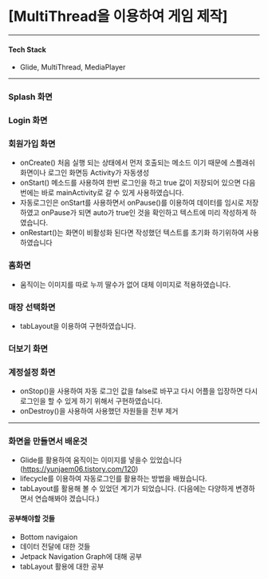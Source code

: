# [MultiThread을 이용하여 게임 제작]
***
#### Tech Stack
* Glide, MultiThread, MediaPlayer

***
### Splash 화면


### Login 화면


### 회원가입 화면

* onCreate() 처음 실행 되는 상태에서 먼저 호출되는 메소드 이기 때문에 스플래쉬 화면이나 로그인 화면등 Activity가 자동생성
* onStart() 메소드를 사용하여 한번 로그인을 하고 true 값이 저장되어 있으면 다음번에는 바로 mainActivity로 갈 수 있게 사용하였습니다.
* 자동로그인은 onStart를 사용하면서 onPause()를 이용하여 데이터를 임시로 저장하였고 onPause가 되면 auto가 true인 것을 확인하고 텍스트에 미리 작성하게 하였습니다.
* onRestart()는 화면이 비활성화 된다면 작성했던 텍스트를 초기화 하기위하여 사용하였습니다

### 홈화면

* 움직이는 이미지를 따로 누끼 딸수가 없어 대체 이미지로 적용하였습니다.

### 매장 선택화면

* tabLayout을 이용하여 구현하였습니다.

### 더보기 화면


### 계정설정 화면

* onStop()을 사용하여 자동 로그인 값을 false로 바꾸고 다시 어플을 입장하면 다시 로그인을 할 수 있게 하기 위해서 구현하였습니다.
* onDestroy()을 사용하여 사용했던 자원들을 전부 제거

***
### 화면을 만들면서 배운것
* Glide를 활용하여 움직이는 이미지를 넣을수 있었습니다(https://yunjaem06.tistory.com/120)
* lifecycle를 이용하여 자동로그인를 활용하는 방법을 배웠습니다.
* tabLayout를 활용해 볼 수 있었던 계기가 되었습니다. (다음에는 다양하게 변경하면서 연습해봐야 겠습니다.)

#### 공부해야할 것들
* Bottom navigaion
* 데이터 전달에 대한 것들
* Jetpack Navigation Graph에 대해 공부
* tabLayout 활용에 대한 공부
